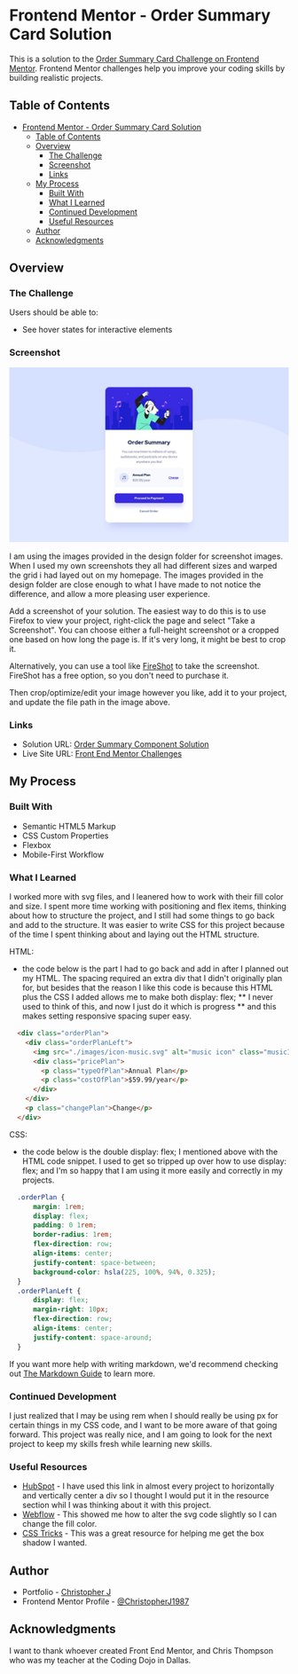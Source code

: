 # Frontend Mentor - Order Summary Card Solution

This is a solution to the [Order Summary Card Challenge on Frontend Mentor](https://www.frontendmentor.io/challenges/order-summary-component-QlPmajDUj). Frontend Mentor challenges help you improve your coding skills by building realistic projects. 

## Table of Contents

- [Frontend Mentor - Order Summary Card Solution](#frontend-mentor---order-summary-card-solution)
  - [Table of Contents](#table-of-contents)
  - [Overview](#overview)
    - [The Challenge](#the-challenge)
    - [Screenshot](#screenshot)
    - [Links](#links)
  - [My Process](#my-process)
    - [Built With](#built-with)
    - [What I Learned](#what-i-learned)
    - [Continued Development](#continued-development)
    - [Useful Resources](#useful-resources)
  - [Author](#author)
  - [Acknowledgments](#acknowledgments)

## Overview

### The Challenge

Users should be able to:

- See hover states for interactive elements

### Screenshot

![](./design/desktop-design.jpg)

I am using the images provided in the design folder for screenshot images. When I used my own screenshots they all had different sizes and warped the grid i had layed out on my homepage. The images provided in the design folder are close enough to what I have made to not notice the difference, and allow a more pleasing user experience.

Add a screenshot of your solution. The easiest way to do this is to use Firefox to view your project, right-click the page and select "Take a Screenshot". You can choose either a full-height screenshot or a cropped one based on how long the page is. If it's very long, it might be best to crop it.

Alternatively, you can use a tool like [FireShot](https://getfireshot.com/) to take the screenshot. FireShot has a free option, so you don't need to purchase it. 

Then crop/optimize/edit your image however you like, add it to your project, and update the file path in the image above.

### Links

- Solution URL: [Order Summary Component Solution](https://transcendent-kitsune-6a71ee.netlify.app/order%20summary%20component/)
- Live Site URL: [Front End Mentor Challenges](https://transcendent-kitsune-6a71ee.netlify.app/)

## My Process

### Built With

- Semantic HTML5 Markup
- CSS Custom Properties
- Flexbox
- Mobile-First Workflow

### What I Learned

I worked more with svg files, and I leanered how to work with their fill color and size. I spent more time working with positioning and flex items, thinking about how to structure the project, and I still had some things to go back and add to the structure. It was easier to write CSS for this project because of the time I spent thinking about and laying out the HTML structure.

HTML:
- the code below is the part I had to go back and add in after I planned out my HTML. The spacing required an extra div that I didn't originally plan for, but besides that the reason I like this code is because this HTML plus the CSS I added allows me to make both display: flex; ** I never used to think of this, and now I just do it which is progress ** and this makes setting responsive spacing super easy.
```html
  <div class="orderPlan">
    <div class="orderPlanLeft">
      <img src="./images/icon-music.svg" alt="music icon" class="musicIcon">
      <div class="pricePlan">
        <p class="typeOfPlan">Annual Plan</p>
        <p class="costOfPlan">$59.99/year</p>
      </div>
    </div>
    <p class="changePlan">Change</p>
  </div>
```
CSS:
- the code below is the double display: flex; I mentioned above with the HTML code snippet. I used to get so tripped up over how to use display: flex; and I'm so happy that I am using it more easily and correctly in my projects.
```css
  .orderPlan {
      margin: 1rem;
      display: flex;
      padding: 0 1rem;
      border-radius: 1rem;
      flex-direction: row;
      align-items: center;
      justify-content: space-between;
      background-color: hsla(225, 100%, 94%, 0.325);
  }
  .orderPlanLeft {
      display: flex;
      margin-right: 10px;
      flex-direction: row;
      align-items: center;
      justify-content: space-around;
  }
```

If you want more help with writing markdown, we'd recommend checking out [The Markdown Guide](https://www.markdownguide.org/) to learn more.

### Continued Development

I just realized that I may be using rem when I should really be using px for certain things in my CSS code, and I want to be more aware of that going forward. This project was really nice, and I am going to look for the next project to keep my skills fresh while learning new skills.

### Useful Resources

- [HubSpot](https://blog.hubspot.com/website/center-div-css) - I have used this link in almost every project to horizontally and vertically center a div so I thought I would put it in the resource section whil I was thinking about it with this project.
- [Webflow](https://discourse.webflow.com/t/how-to-change-svg-colors/114001) - This showed me how to alter the svg code slightly so I can change the fill color.
- [CSS Tricks](https://css-tricks.com/snippets/css/css-box-shadow/) - This was a great resource for helping me get the box shadow I wanted.

## Author

- Portfolio - [Christopher J](https://clever-sunburst-739be9.netlify.app/)
- Frontend Mentor Profile - [@ChristopherJ1987](https://www.frontendmentor.io/profile/ChristopherJ1987)

## Acknowledgments

I want to thank whoever created Front End Mentor, and Chris Thompson who was my teacher at the Coding Dojo in Dallas.